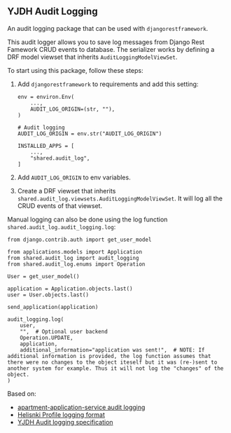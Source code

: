 ## YJDH Audit Logging

An audit logging package that can be used with `djangorestframework`.

This audit logger allows you to save log messages from Django Rest Famework CRUD events to database. The serializer works by defining a DRF model viewset that inherits `AuditLoggingModelViewSet`.

To start using this package, follow these steps:

1. Add `djangorestframework` to requirements and add this setting:
    ```
    env = environ.Env(
        ...,
        AUDIT_LOG_ORIGIN=(str, ""),
    )

    # Audit logging
    AUDIT_LOG_ORIGIN = env.str("AUDIT_LOG_ORIGIN")

    INSTALLED_APPS = [
        ...,
        "shared.audit_log",
    ]
    ```

2. Add `AUDIT_LOG_ORIGIN` to env variables.

3. Create a DRF viewset that inherits `shared.audit_log.viewsets.AuditLoggingModelViewSet`. It will log all the CRUD events of that viewset.

Manual logging can also be done using the log function `shared.audit_log.audit_logging.log`:

```
from django.contrib.auth import get_user_model

from applications.models import Application
from shared.audit_log import audit_logging
from shared.audit_log.enums import Operation

User = get_user_model()

application = Application.objects.last()
user = User.objects.last()

send_application(application)

audit_logging.log(
    user,
    "",  # Optional user backend
    Operation.UPDATE,
    application,
    additional_information="application was sent!",  # NOTE: If additional information is provided, the log function assumes that there were no changes to the object iteself but it was (re-)sent to another system for example. Thus it will not log the "changes" of the object.
)
```

Based on:
- [apartment-application-service audit logging](https://github.com/City-of-Helsinki/apartment-application-service/tree/develop/audit_log)
- [Helisnki Profile logging format](https://helsinkisolutionoffice.atlassian.net/wiki/spaces/KAN/pages/416972828/Helsinki+profile+audit+logging#Profile-audit-log---CRUD-events---JSON-content-and-format)
- [YJDH Audit logging specification](https://helsinkisolutionoffice.atlassian.net/wiki/spaces/KAN/pages/7494172830/Audit+logging+specification)
